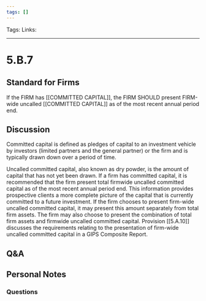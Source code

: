 ```yaml
---
tags: []
---
```

Tags:
Links: 
___
# 5.B.7
## Standard for Firms
If the FIRM has [[COMMITTED CAPITAL]], the FIRM SHOULD present FIRM-wide uncalled [[COMMITTED CAPITAL]] as of the most recent annual period end.
## Discussion
Committed capital is defined as pledges of capital to an investment vehicle by investors (limited partners and the general partner) or the firm and is typically drawn down over a period of time.

Uncalled committed capital, also known as dry powder, is the amount of capital that has not yet been drawn. If a firm has committed capital, it is recommended that the firm present total firmwide uncalled committed capital as of the most recent annual period end. This information provides prospective clients a more complete picture of the capital that is currently committed to a future investment. If the firm chooses to present firm-wide uncalled committed capital, it may present this amount separately from total firm assets. The firm may also choose to present the combination of total firm assets and firmwide uncalled committed capital. Provision [[5.A.10]] discusses the requirements relating to the presentation of firm-wide uncalled committed capital in a GIPS Composite Report.
## Q&A

## Personal Notes

### Questions